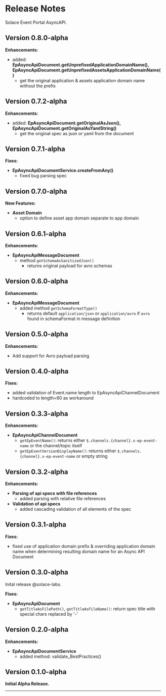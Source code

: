 # Release Notes

Solace Event Portal AsyncAPI.

## Version 0.8.0-alpha

**Enhancements:**
  - added: **EpAsyncApiDocument.getUnprefixedApplicationDomainName(), EpAsyncApiDocument.getUnprefixedAssetsApplicationDomainName()**
    - get the original application & assets application domain name without the prefix

## Version 0.7.2-alpha

**Enhancements:**
  - added: **EpAsyncApiDocument.getOriginalAsJson(), EpAsyncApiDocument.getOriginalAsYamlString()**
    - get the original spec as json or yaml from the document


## Version 0.7.1-alpha

**Fixes:**
- **EpAsyncApiDocumentService.createFromAny()**
  - fixed bug parsing spec

## Version 0.7.0-alpha

**New Features:**
- **Asset Domain**
  - option to define asset app domain separate to app domain

## Version 0.6.1-alpha

**Enhancements:**
- **EpAsyncApiMessageDocument**
  - method `getSchemaAsSanitizedJson()`
    - returns original payload for avro schemas

## Version 0.6.0-alpha

**Enhancements:**
- **EpAsyncApiMessageDocument**
  - added method `getSchemaFormatType()`
    - returns default `application/json` or `application/avro` if `avro` found in schemaFormat in message definition

## Version 0.5.0-alpha
**Enhancements:**
- Add support for Avro payload parsing

## Version 0.4.0-alpha

**Fixes:**
  - added validation of Event.name length to EpAsyncApiChannelDocument
  - hardcoded to length=60 as workaround


## Version 0.3.3-alpha

**Enhancements:**
- **EpAsyncApiChannelDocument**
  - `getEpEventName()`: returns either `$.channels.{channel}.x-ep-event-name` or the channel/topic itself
  - `getEpEventVersionDisplayName()`: returns either `$.channels.{channel}.x-ep-event-name` or empty string

## Version 0.3.2-alpha

**Enhancements:**
- **Parsing of api specs with file references**
  - added parsing with relative file references
- **Validation of api specs**
  - added cascading validation of all elements of the spec


## Version 0.3.1-alpha

**Fixes:**
  - fixed use of application domain prefix & overriding application domain name when determining resulting domain name for an Async API Document

## Version 0.3.0-alpha

Inital release @solace-labs.

**Fixes:**
- **EpAsyncApiDocument**
  - `getTitleAsFilePath()`, `getTitleAsFileName()`: return spec title with special chars replaced by '-'

## Version 0.2.0-alpha

**Enhancements:**
- **EpAsyncApiDocumentService**
  - added method: validate_BestPractices()

## Version 0.1.0-alpha

**Initial Alpha Release.**


---
